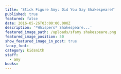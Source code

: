 ```yaml
---
title: 'Stick Figure Amy: Did You Say Shakespeare?'
published: true
featured: false
date: 2016-05-26T03:00:00.000Z
description: '*Whispers* Shakespeare...'
featured_image_path: /uploads/sfamy shakespeare.png
featured_image_position: 50
show_featured_image_in_post: true
fancy_font:
category: kidsmith
staff:
  - amy
books:
---
```



